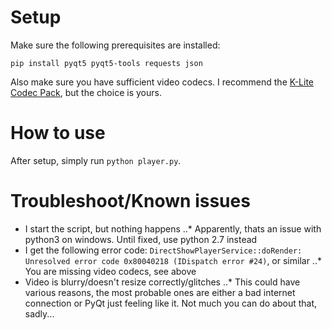 # Setup

Make sure the following prerequisites are installed:
```
pip install pyqt5 pyqt5-tools requests json
```

Also make sure you have sufficient video codecs. I recommend the [K-Lite Codec Pack](http://www.codecguide.com/), but the choice is yours.

# How to use

After setup, simply run `python player.py`.

# Troubleshoot/Known issues

* I start the script, but nothing happens
..* Apparently, thats an issue with python3 on windows. Until fixed, use python 2.7 instead
* I get the following error code: `DirectShowPlayerService::doRender: Unresolved error code 0x80040218 (IDispatch error #24)`, or similar
..* You are missing video codecs, see above
* Video is blurry/doesn't resize correctly/glitches
..* This could have various reasons, the most probable ones are either a bad internet connection or PyQt just feeling like it. Not much you can do about that, sadly...
